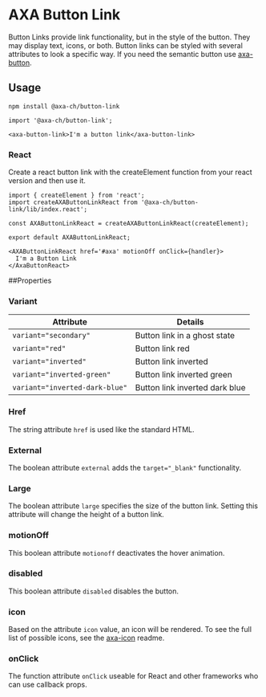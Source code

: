 # AXA Button Link

Button Links provide link functionality, but in the style of the button. They may display text, icons, or both. Button links can be styled with several attributes to look a specific way.
If you need the semantic button use [axa-button](https://github.com/axa-ch/patterns-library/blob/develop-v2/src/components/10-atoms/button/README.md).

## Usage

`npm install @axa-ch/button-link`

```
import '@axa-ch/button-link';

<axa-button-link>I'm a button link</axa-button-link>
```

### React

Create a react button link with the createElement function from your react version and then use it.

```
import { createElement } from 'react';
import createAXAButtonLinkReact from '@axa-ch/button-link/lib/index.react';

const AXAButtonLinkReact = createAXAButtonLinkReact(createElement);

export default AXAButtonLinkReact;
```

```
<AXAButtonLinkReact href='#axa' motionOff onClick={handler}>
  I'm a Button Link
</AxaButtonReact>
```

##Properties

### Variant

| Attribute                      | Details                        |
| ------------------------------ | ------------------------------ |
| `variant="secondary"`          | Button link in a ghost state   |
| `variant="red"`                | Button link red                |
| `variant="inverted"`           | Button link inverted           |
| `variant="inverted-green"`     | Button link inverted green     |
| `variant="inverted-dark-blue"` | Button link inverted dark blue |

### Href

The string attribute `href` is used like the standard HTML.

### External

The boolean attribute `external` adds the `target="_blank"` functionality.

### Large

The boolean attribute `large` specifies the size of the button link. Setting this attribute will change the height of a button link.

### motionOff

This boolean attribute `motionoff` deactivates the hover animation.

### disabled

This boolean attribute `disabled` disables the button.

### icon

Based on the attribute `icon` value, an icon will be rendered. To see the full list of possible icons, see the [axa-icon](https://github.com/axa-ch/patterns-library/blob/develop-v2/src/components/10-atoms/icon/README.md) readme.

### onClick

The function attribute `onClick` useable for React and other frameworks who can use callback props.
